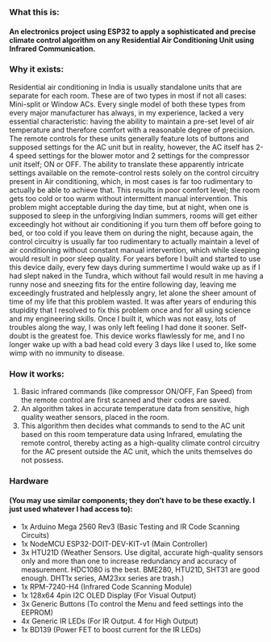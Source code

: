 
### What this is:

#### An electronics project using ESP32 to apply a sophisticated and precise climate control algorithm on any Residential Air Conditioning Unit using Infrared Communication.

### Why it exists:

Residential air conditioning in India is usually standalone units that are separate for each room. These are of two types in most if not all cases: Mini-split or Window ACs. Every single model of both these types from every major manufacturer has always, in my experience, lacked a very essential characteristic: having the ability to maintain a pre-set level of air temperature and therefore comfort with a reasonable degree of precision. The remote controls for these units generally feature lots of buttons and supposed settings for the AC unit but in reality, however, the AC itself has 2-4 speed settings for the blower motor and 2 settings for the compressor unit itself; ON or OFF. The ability to translate these apparently intricate settings available on the remote-control rests solely on the control circuitry present in Air conditioning, which, in most cases is far too rudimentary to actually be able to achieve that. This results in poor comfort level; the room gets too cold or too warm without intermittent manual intervention. This problem might acceptable during the day time, but at night, when one is supposed to sleep in the unforgiving Indian summers, rooms will get either exceedingly hot without air conditioning if you turn them off before going to bed, or too cold if you leave them on during the night, because again, the control circuitry is usually far too rudimentary to actually maintain a level of air conditioning without constant manual intervention, which while sleeping would result in poor sleep quality.
For years before I built and started to use this device daily, every few days during summertime I would wake up as if I had slept naked in the Tundra, which without fail would result in me having a runny nose and sneezing fits for the entire following day, leaving me exceedingly frustrated and helplessly angry, let alone the sheer amount of time of my life that this problem wasted. It was after years of enduring this stupidity that I resolved to fix this problem once and for all using science and my engineering skills. Once I built it, which was not easy, lots of troubles along the way, I was only left feeling I had done it sooner. Self-doubt is the greatest foe. This device works flawlessly for me, and I no longer wake up with a bad head cold every 3 days like I used to, like some wimp with no immunity to disease.

### How it works:

1. Basic infrared commands (like compressor ON/OFF, Fan Speed) from the remote control are first scanned and their codes are saved. 
2. An algorithm takes in accurate temperature data from sensitive, high quality weather sensors, placed in the room.
3. This algorithm then decides what commands to send to the AC unit based on this room temperature data using Infrared, emulating the remote control, thereby acting as a high-quality climate control circuitry for the AC present outside the AC unit, which the units themselves do not possess.

### Hardware 

#### (You may use similar components; they don’t have to be these exactly. I just used whatever I had access to):

- 1x Arduino Mega 2560 Rev3 (Basic Testing and IR Code Scanning Circuits)
- 1x NodeMCU ESP32-DOIT-DEV-KIT-v1 (Main Controller)
- 3x HTU21D (Weather Sensors. Use digital, accurate high-quality sensors only and more than one to increase redundancy and accuracy of measurement. HDC1080 is the best. BME280, HTU21D, SHT31 are good enough. DHT1x series, AM23xx series are trash.)
- 1x RPM-7240-H4 (Infrared Code Scanning Module)
- 1x 128x64 4pin I2C OLED Display (For Visual Output)
- 3x Generic Buttons (To control the Menu and feed settings into the EEPROM)
- 4x Generic IR LEDs (For IR Output. 4 for High Output)
- 1x BD139 (Power FET to boost current for the IR LEDs)
